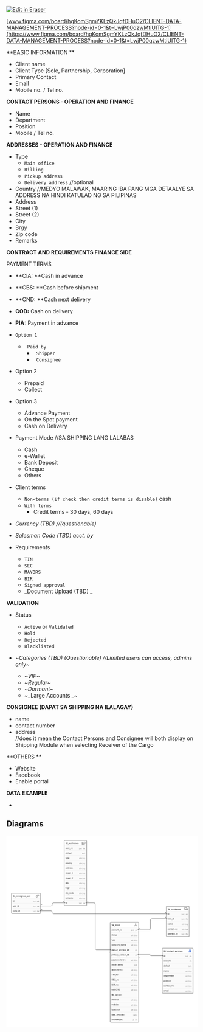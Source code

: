 <p><a target="_blank" href="https://app.eraser.io/workspace/UBo8FJwbJ6GkqIkayFCN" id="edit-in-eraser-github-link"><img alt="Edit in Eraser" src="https://firebasestorage.googleapis.com/v0/b/second-petal-295822.appspot.com/o/images%2Fgithub%2FOpen%20in%20Eraser.svg?alt=media&amp;token=968381c8-a7e7-472a-8ed6-4a6626da5501"></a></p>

  [﻿www.figma.com/board/hgKomSgmYKLzQkJqfDHuO2/CLIENT-DATA-MANAGEMENT-PROCESS?node-id=0-1&t=LwjP00qzwMtiUITG-1](https://www.figma.com/board/hgKomSgmYKLzQkJqfDHuO2/CLIENT-DATA-MANAGEMENT-PROCESS?node-id=0-1&t=LwjP00qzwMtiUITG-1) 



**BASIC INFORMATION **

- Client name
- Client Type [Sole, Partnership, Corporation]
- Primary Contact
- Email
- Mobile no. / Tel no.


**CONTACT PERSONS - OPERATION AND FINANCE**

- Name
- Department
- Position
- Mobile / Tel no.


**ADDRESSES - OPERATION AND FINANCE**

- Type 
    - `Main office` 
    - `Billing` 
    - `Pickup address ` 
    - `Delivery address` //optional
- Country //MEDYO MALAWAK, MAARING IBA PANG MGA DETAALYE SA ADDRESS NA HINDI KATULAD NG SA PILIPINAS
- Address
- Street (1)
- Street (2)
- City
- Brgy
- Zip code
- Remarks

**CONTRACT AND REQUIREMENTS  FINANCE SIDE**

PAYMENT TERMS 

- **CIA: **Cash in advance
- **CBS: **Cash before shipment
- **CND: **Cash next delivery
- **COD:** Cash on delivery
- **PIA:** Payment in advance


-  `Option 1 ` 
    - ` Paid by` 
        - ` Shipper` 
        - ` Consignee` 
- Option 2
    - Prepaid
    - Collect
- Option 3
    - Advance Payment
    - On the Spot payment
    - Cash on Delivery


- Payment Mode //SA SHIPPING LANG LALABAS
    - Cash
    - e-Wallet
    - Bank Deposit
    - Cheque
    - Others


- Client terms
    - `Non-terms (if check then credit terms is disable)` cash
    - `With terms` 
        - Credit terms - 30 days, 60 days
- _Currency (TBD) //(questionable)_
- _Salesman Code (TBD) acct. by_
- Requirements 
    - `TIN` 
    - `SEC` 
    - `MAYORS` 
    - `BIR` 
    - `Signed approval`  
    - _Document Upload (TBD) _

**VALIDATION**

- Status
    - `Active` or `Validated` 
    - `Hold` 
    - `Rejected` 
    - `Blacklisted` 
 

- ~_Categories (TBD) (Questionable) //Limited users can access, admins only_~
    - ~_VIP_~
    - ~_Regular_~
    - ~_Dormant_~
    - ~_Large Accounts _~


**CONSIGNEE (DAPAT SA SHIPPING NA ILALAGAY)**

- name
- contact number
- address  
//does it mean the Contact Persons and Consignee will both display on Shipping Module when selecting Receiver of the Cargo



**OTHERS **

- Website
- Facebook
- Enable portal




**DATA EXAMPLE**

- 



<!-- eraser-additional-content -->
## Diagrams
<!-- eraser-additional-files -->
<a href="/CLIENT’S DATA MANAGEMENT-entity-relationship-1.eraserdiagram" data-element-id="rhNZuuNxTKbYKYkQRwHQM"><img src="/.eraser/UBo8FJwbJ6GkqIkayFCN___sKkFHJpiYsXPcATzOBluVMUS1rx2___---diagram----298d8d532dba762600a33372522dc8bd.png" alt="" data-element-id="rhNZuuNxTKbYKYkQRwHQM" /></a>
<!-- end-eraser-additional-files -->
<!-- end-eraser-additional-content -->
<!--- Eraser file: https://app.eraser.io/workspace/UBo8FJwbJ6GkqIkayFCN --->